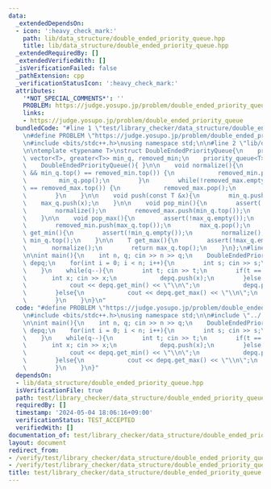 ```yaml
---
data:
  _extendedDependsOn:
  - icon: ':heavy_check_mark:'
    path: lib/data_structure/double_ended_priority_queue.hpp
    title: lib/data_structure/double_ended_priority_queue.hpp
  _extendedRequiredBy: []
  _extendedVerifiedWith: []
  _isVerificationFailed: false
  _pathExtension: cpp
  _verificationStatusIcon: ':heavy_check_mark:'
  attributes:
    '*NOT_SPECIAL_COMMENTS*': ''
    PROBLEM: https://judge.yosupo.jp/problem/double_ended_priority_queue
    links:
    - https://judge.yosupo.jp/problem/double_ended_priority_queue
  bundledCode: "#line 1 \"test/library_checker/data_structure/double_ended_priority_queue.test.cpp\"\
    \n#define PROBLEM \"https://judge.yosupo.jp/problem/double_ended_priority_queue\"\
    \n#include <bits/stdc++.h>\nusing namespace std;\n\n#line 2 \"lib/data_structure/double_ended_priority_queue.hpp\"\
    \n\ntemplate <typename T>\nstruct DoubleEndedPriorityQueue{\n    priority_queue<T,\
    \ vector<T>, greater<T>> min_q, removed_min;\n    priority_queue<T> max_q, removed_max;\n\
    \    DoubleEndedPriorityQueue(){ }\n\n    void normalize(){\n        while(!removed_min.empty()\
    \ && min_q.top() == removed_min.top()) {\n            removed_min.pop();\n   \
    \         min_q.pop();\n        }\n        while(!removed_max.empty() && max_q.top()\
    \ == removed_max.top()) {\n            removed_max.pop();\n            max_q.pop();\n\
    \        }\n    }\n\n    void push(const T &x){\n        min_q.push(x);\n    \
    \    max_q.push(x);\n    }\n\n    void pop_min(){\n        assert(!min_q.empty());\n\
    \        normalize();\n        removed_max.push(min_q.top());\n        min_q.pop();\n\
    \    }\n\n    void pop_max(){\n        assert(!max_q.empty());\n        normalize();\n\
    \        removed_min.push(max_q.top());\n        max_q.pop();\n    }\n\n    T\
    \ get_min(){\n        assert(!min_q.empty());\n        normalize();\n        return\
    \ min_q.top();\n    }\n\n    T get_max(){\n        assert(!max_q.empty());\n \
    \       normalize();\n        return max_q.top();\n    }\n};\n#line 6 \"test/library_checker/data_structure/double_ended_priority_queue.test.cpp\"\
    \n\nint main(){\n    int n, q; cin >> n >> q;\n    DoubleEndedPriorityQueue<int>\
    \ depq;\n    for(int i = 0; i < n; i++){\n        int s; cin >> s;\n        depq.push(s);\n\
    \    }\n    while(q--){\n        int t; cin >> t;\n        if(t == 0){\n     \
    \       int x; cin >> x;\n            depq.push(x);\n        }else if(t == 1){\n\
    \            cout << depq.get_min() << \"\\n\";\n            depq.pop_min();\n\
    \        }else{\n            cout << depq.get_max() << \"\\n\";\n            depq.pop_max();\n\
    \        }\n    }\n}\n"
  code: "#define PROBLEM \"https://judge.yosupo.jp/problem/double_ended_priority_queue\"\
    \n#include <bits/stdc++.h>\nusing namespace std;\n\n#include \"../../../lib/data_structure/double_ended_priority_queue.hpp\"\
    \n\nint main(){\n    int n, q; cin >> n >> q;\n    DoubleEndedPriorityQueue<int>\
    \ depq;\n    for(int i = 0; i < n; i++){\n        int s; cin >> s;\n        depq.push(s);\n\
    \    }\n    while(q--){\n        int t; cin >> t;\n        if(t == 0){\n     \
    \       int x; cin >> x;\n            depq.push(x);\n        }else if(t == 1){\n\
    \            cout << depq.get_min() << \"\\n\";\n            depq.pop_min();\n\
    \        }else{\n            cout << depq.get_max() << \"\\n\";\n            depq.pop_max();\n\
    \        }\n    }\n}"
  dependsOn:
  - lib/data_structure/double_ended_priority_queue.hpp
  isVerificationFile: true
  path: test/library_checker/data_structure/double_ended_priority_queue.test.cpp
  requiredBy: []
  timestamp: '2024-05-04 18:06:16+09:00'
  verificationStatus: TEST_ACCEPTED
  verifiedWith: []
documentation_of: test/library_checker/data_structure/double_ended_priority_queue.test.cpp
layout: document
redirect_from:
- /verify/test/library_checker/data_structure/double_ended_priority_queue.test.cpp
- /verify/test/library_checker/data_structure/double_ended_priority_queue.test.cpp.html
title: test/library_checker/data_structure/double_ended_priority_queue.test.cpp
---
```

